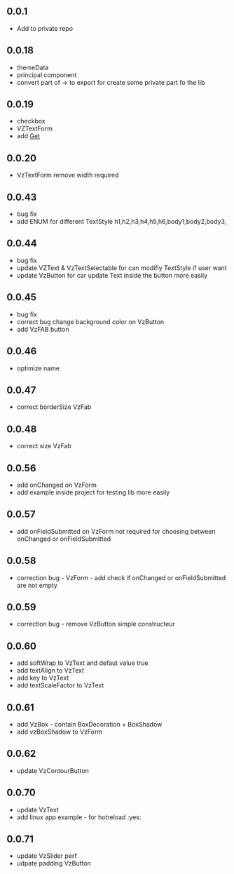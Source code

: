 ## 0.0.1

* Add to private repo
## 0.0.18

* themeData
* principal component
* convert part of -> to export for create some private part fo the lib
## 0.0.19

* checkbox
* VZTextForm
* add [Get](https://github.com/jonataslaw/getx)
## 0.0.20

* VzTextForm remove width required

## 0.0.43

* bug fix
* add ENUM for different TextStyle  h1,h2,h3,h4,h5,h6,body1,body2,body3,
## 0.0.44

* bug fix
* update VZText & VzTextSelectable for can modifiy TextStyle if user want
* update VzButton for car update Text inside the button more easily

## 0.0.45

* bug fix
* correct bug change background color on VzButton
* add VzFAB button

## 0.0.46

* optimize name

## 0.0.47

* correct borderSize VzFab

## 0.0.48

* correct size VzFab

## 0.0.56

* add onChanged on VzForm
* add example inside project for testing lib more easily

## 0.0.57

* add onFieldSubmitted on VzForm not required for choosing between onChanged or onFieldSubmitted

## 0.0.58

* correction bug - VzForm - add check if onChanged or onFieldSubmitted are not empty

## 0.0.59

* correction bug - remove VzButton simple constructeur

## 0.0.60

* add softWrap to VzText and defaut value true
* add textAlign to VzText
* add key to VzText
* add textScaleFactor to VzText

## 0.0.61

* add VzBox - contain BoxDecoration + BoxShadow
* add vzBoxShadow to VzForm 

## 0.0.62

* update VzContourButton 

## 0.0.70

* update VzText
* add linux app example - for hotreload :yes: 
## 0.0.71

* update VzSlider perf
* udpate padding VzButton